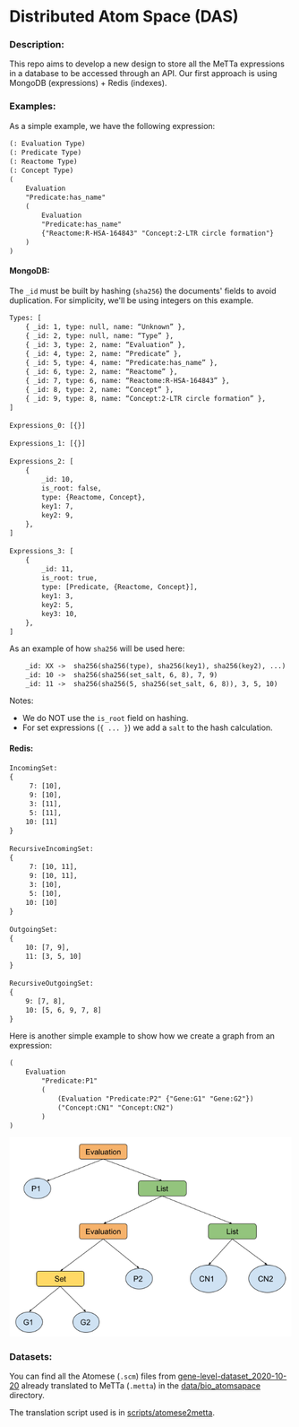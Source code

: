 # Distributed Atom Space (DAS)

### Description:

This repo aims to develop a new design to store all the MeTTa expressions in 
a database to be accessed through an API. Our first approach is using 
MongoDB (expressions) + Redis (indexes).


### Examples:

As a simple example, we have the following expression:
```
(: Evaluation Type)
(: Predicate Type)
(: Reactome Type)
(: Concept Type)
(
	Evaluation 
	"Predicate:has_name" 
	(
	    Evaluation 
	    "Predicate:has_name" 
	    {"Reactome:R-HSA-164843" "Concept:2-LTR circle formation"}
    )
)
```

#### MongoDB:

The `_id` must be built by hashing (`sha256`) the documents' fields to avoid duplication.
For simplicity, we'll be using integers on this example.

```
Types: [
    { _id: 1, type: null, name: “Unknown” },
    { _id: 2, type: null, name: “Type” },
    { _id: 3, type: 2, name: “Evaluation” },
    { _id: 4, type: 2, name: “Predicate” },
    { _id: 5, type: 4, name: “Predicate:has_name” },
    { _id: 6, type: 2, name: “Reactome” },
    { _id: 7, type: 6, name: “Reactome:R-HSA-164843” },
    { _id: 8, type: 2, name: “Concept” },
    { _id: 9, type: 8, name: “Concept:2-LTR circle formation” },
]

Expressions_0: [{}]

Expressions_1: [{}]

Expressions_2: [
	{
	    _id: 10,
	    is_root: false,
	    type: {Reactome, Concept},
	    key1: 7,
	    key2: 9,
    },
]

Expressions_3: [
	{
	    _id: 11,
	    is_root: true,
	    type: [Predicate, {Reactome, Concept}],
	    key1: 3,
	    key2: 5,
	    key3: 10,
    },
]
```

As an example of how `sha256` will be used here:

```
    _id: XX ->  sha256(sha256(type), sha256(key1), sha256(key2), ...)
    _id: 10 ->  sha256(sha256(set_salt, 6, 8), 7, 9)
    _id: 11 ->  sha256(sha256(5, sha256(set_salt, 6, 8)), 3, 5, 10)
```

Notes:
- We do NOT use the `is_root` field on hashing.
- For set expressions (`{ ... }`) we add a `salt` to the hash calculation.

#### Redis:

```
IncomingSet:
{
     7: [10],
     9: [10],
     3: [11],
     5: [11],
    10: [11]
}

RecursiveIncomingSet:
{
     7: [10, 11],
     9: [10, 11],
     3: [10],
     5: [10],
    10: [10]
}

OutgoingSet:
{
    10: [7, 9],
    11: [3, 5, 10]
}

RecursiveOutgoingSet:
{
    9: [7, 8],
    10: [5, 6, 9, 7, 8]
}
```

Here is another simple example to show how we create a graph from an expression:

```
(
    Evaluation
        "Predicate:P1"
        (
            (Evaluation "Predicate:P2" {"Gene:G1" "Gene:G2"})
            ("Concept:CN1" "Concept:CN2")
        )
)
```

![Example_2 Graph](./assets/example_2_graph.png)


### Datasets:

You can find all the Atomese (`.scm`) files from [gene-level-dataset_2020-10-20](https://mozi.ai/datasets/gene-level-dataset_2020-10-20/) 
already translated to MeTTa (`.metta`) in the [data/bio_atomsapace](./data/bio_atomspace) directory.


The translation script used is in [scripts/atomese2metta](./scripts/atomese2metta).
